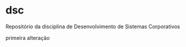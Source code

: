 dsc
===

Repositório da disciplina de Desenvolvimento de Sistemas Corporativos

primeira alteração

